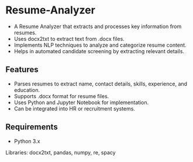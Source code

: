 # Resume-Analyzer
<ul>
<li>A Resume Analyzer that extracts and processes key information from resumes.</li>
<li>Uses docx2txt to extract text from .docx files.</li>
<li>Implements NLP techniques to analyze and categorize resume content.</li>
<li>Helps in automated candidate screening by extracting relevant details.</li>
</ul>
<h2>Features</h2>
<ul>
<li>Parses resumes to extract name, contact details, skills, experience, and education.</li>
<li>Supports .docx format for resume files.</li>
<li>Uses Python and Jupyter Notebook for implementation.</li>
<li>Can be integrated into HR or recruitment systems.</li>
</ul>
<h2>Requirements</h2>
<ul>
<li>Python 3.x</li>
</ul>
Libraries: docx2txt, pandas, numpy, re, spacy
